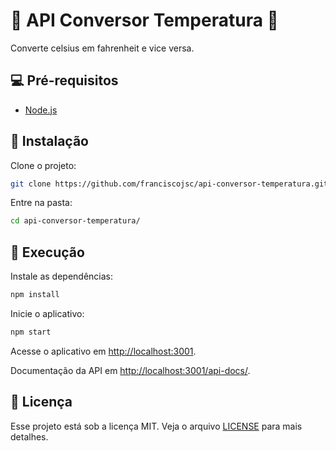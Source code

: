 # :tada: API Conversor Temperatura :tada:

Converte celsius em fahrenheit e vice versa.

## :computer: Pré-requisitos

- [Node.js](https://nodejs.org/en/)

## :wrench: Instalação

Clone o projeto:

```bash
git clone https://github.com/franciscojsc/api-conversor-temperatura.git
```

Entre na pasta:

```bash
cd api-conversor-temperatura/
```

## :rocket: Execução

Instale as dependências:

```bash
npm install
```

Inicie o aplicativo:

```bash
npm start
```

Acesse o aplicativo em [http://localhost:3001](http://localhost:3001).

Documentação da API em [http://localhost:3001/api-docs/](http://localhost:3001/api-docs/).

## :memo: Licença

Esse projeto está sob a licença MIT. Veja o arquivo [LICENSE](LICENSE) para mais detalhes.
